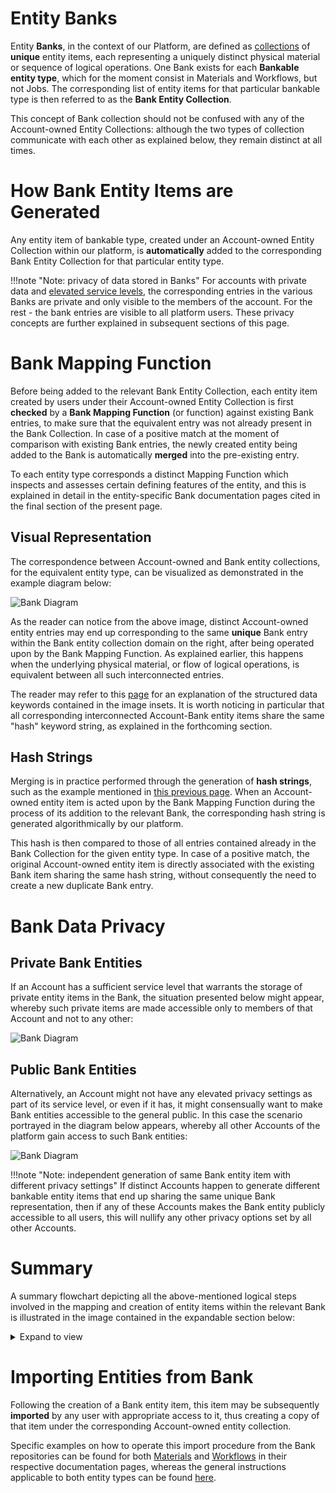 # Entity Banks

Entity **Banks**, in the context of our Platform, are defined as [collections](/accounts/collections.md) of **unique** entity items, each representing a uniquely distinct physical material or sequence of logical operations. One Bank exists for each **Bankable entity type**, which for the moment consist in Materials and Workflows, but not Jobs. The corresponding list of entity items for that particular bankable type is then referred to  as the **Bank Entity Collection**. 

This concept of Bank collection should not be confused with any of the Account-owned Entity Collections: although the two types of collection communicate with each other as explained below, they remain distinct at all times.


# How Bank Entity Items are Generated

Any entity item of bankable type, created under an Account-owned Entity Collection within our platform, is **automatically** added to the corresponding Bank Entity Collection for that particular entity type. 

!!!note "Note: privacy of data stored in Banks"
    For accounts with private data and  [elevated service levels](/pricing/service-levels.md), the corresponding entries in the various Banks are private and only visible to the members of the account. For the rest - the bank entries are visible to all platform users. These privacy concepts are further explained in subsequent sections of this page. 

# Bank Mapping Function

Before being added to the relevant Bank Entity Collection, each entity item created by users under their Account-owned Entity Collection is first **checked** by a **Bank Mapping Function** (or function) against existing Bank entries, to make sure that the equivalent entry was not already present in the Bank Collection. In case of a positive match at the moment of comparison with existing Bank entries, the newly created entity being added to the Bank is automatically **merged** into the pre-existing entry.

To each entity type corresponds a distinct Mapping Function which inspects and assesses certain defining features of the entity, and this is explained in detail in the entity-specific Bank documentation pages cited in the final section of the present page. 

## Visual Representation

The correspondence between Account-owned and Bank entity collections, for the equivalent entity type, can be visualized as demonstrated in the example diagram below:

![Bank Diagram](/images/Bank-diagram-Mapping.png "Bank Diagram")

As the reader can notice from the above image, distinct Account-owned entity entries <i class="zmdi zmdi-close-circle-o zmdi-hc-border"></i> may end up corresponding to the same **unique** Bank entry <i class="zmdi zmdi-plus-circle-o zmdi-hc-border"></i> within the Bank entity collection domain on the right, after being operated upon by the Bank Mapping Function. As explained earlier, this happens when the underlying physical material, or flow of logical operations, is equivalent between all such interconnected entries.

The reader may refer to this [page](data.md) for an explanation of the structured data keywords contained in the image insets. It is worth noticing in particular that all corresponding interconnected Account-Bank entity items share the same "hash" keyword string, as explained in the forthcoming section.


## Hash Strings

Merging is in practice performed through the generation of **hash strings**, such as the example mentioned in [this previous page](data.md). When an Account-owned entity item is acted upon by the Bank Mapping Function during the process of its addition to the relevant Bank, the corresponding hash string is generated algorithmically by our platform. 

This hash is then compared to those of all entries contained already in the Bank Collection for the given entity type. In case of a positive match, the original Account-owned entity item is directly associated with the existing Bank item sharing the same hash string, without consequently the need to create a new duplicate Bank entry.


# Bank Data Privacy

## Private Bank Entities

If an Account has a sufficient service level that warrants the storage of private entity items in the Bank, the situation presented below might appear, whereby such private items are made accessible only to members of that Account and not to any other:

![Bank Diagram](/images/Bank-diagram-Private.png "Bank Diagram")

## Public Bank Entities

Alternatively, an Account might not have any elevated privacy settings as part of its service level, or even if it has, it might consensually want to make Bank entities accessible to the general public. In this case the scenario portrayed in the diagram below appears, whereby all other Accounts of the platform gain access to such Bank entities:

![Bank Diagram](/images/Bank-diagram-Public.png "Bank Diagram")

!!!note "Note: independent generation of same Bank entity item with different privacy settings"
    If distinct Accounts happen to generate different bankable entity items that end up sharing the same unique Bank representation, then if any of these Accounts makes the Bank entity publicly accessible to all users, this will nullify any other privacy options set by all other Accounts. 


# Summary

A summary  flowchart depicting all the above-mentioned  logical steps involved in the mapping and creation of entity items within the relevant Bank is illustrated in the image contained in the expandable section below: 

<details>
  <summary>
     Expand to view
  </summary> 
    
  ![Bank Diagram](/images/Bank-Flowchart.png "Bank Diagram")
  
  </details>
  

# Importing Entities from Bank

Following the creation of a Bank entity item, this item may be subsequently **imported** by any user with appropriate access to it, thus creating a copy of that item under the corresponding Account-owned entity collection.

Specific examples on how to operate this import procedure from the Bank repositories can be found for both [Materials](/materials/bank.md) and [Workflows](/workflows/bank.md) in their respective documentation pages, whereas the general instructions applicable to both entity types can be found [here](actions/copy-bank.md).







